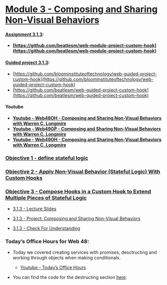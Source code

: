 # [Module 3 - Composing and Sharing Non-Visual Behaviors](./Objects/Object_1.md)

#### [Assignment 3.1.3](./Assign313/README.md):

-   **[https://github.com/beatlesm/web-module-project-custom-hook](https://github.com/beatlesm/web-module-project-custom-hook)**
   
#### [Guided project 3.1.3](./Guided313):

-   [https://github.com/bloominstituteoftechnology/web-guided-project-custom-hook](https://github.com/bloominstituteoftechnology/web-guided-project-custom-hook)
-   [https://github.com/beatlesm/web-guided-project-custom-hook](https://github.com/beatlesm/web-guided-project-custom-hook)

#### Youtube

-   **[Youtube - Web48OH - Composing and Sharing Non-Visual Behaviors with Warren C. Longmire](https://youtu.be/lkmiNfWXbtU)**
-   **[Youtube - Web49GP - Composing and Sharing Non-Visual Behaviors with Warren C. Longmire](https://youtu.be/GHgSdZb_rOQ)**
-   **[Youtube - Web49OH - Composing and Sharing Non-Visual Behaviors with Warren C. Longmire](https://www.dropbox.com/home/LambdaSchool/U3-W49/W3.1/12012021)**


### [Objective 1 - define stateful logic](./Objects/Object_1.md)

### [Objective 2 - Apply Non-Visual Behavior (Stateful Logic) With Custom Hooks](./Objects/Object_2.md)

### [Objective 3 - Compose Hooks in a Custom Hook to Extend Multiple Pieces of Stateful Logic](./Objects/Object_3.md)

-	[3.1.3 - Lecture Slides](https://docs.google.com/presentation/d/1gI4fQ0BK-XetRughunRYfNfAqHsVDUGXIo1zUr1KMp8/edit?usp=sharing)

-	[3.1.3 - Project: Composing and Sharing Non-Visual Behaviors](./Objects/Project.md)

-	[3.1.3 - Check For Understanding](./Objects/Understanding.md)


### Today’s Office Hours for Web 48:

-	Today we covered creating services with promises, desctructing and working through objects when making conditionals.

	-	[Youtube - Today’s Office Hours](https://youtu.be/lkmiNfWXbtU)
	
-	You can find the code for the destructing section [here](https://codesandbox.io/s/restless-water-v6hkt?file=/src/App.js):

